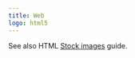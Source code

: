 ```yaml
---
title: Web
logo: html5
---
```



See also HTML [Stock images](https://github.com/MichaelCurrin/learn-to-code/blob/master/en/topics/web_dev/HTML/stock_images.md) guide.
